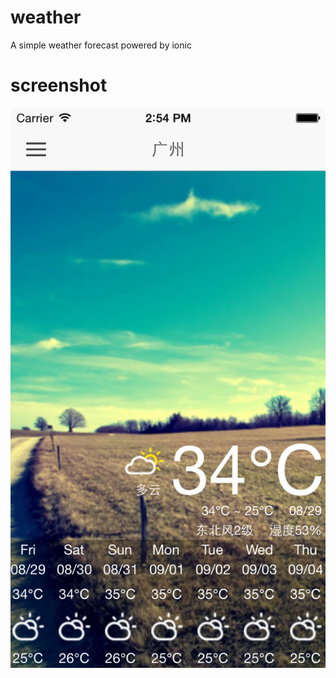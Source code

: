 weather
=======

A simple weather forecast powered by ionic

screenshot
=======
![image](https://raw.githubusercontent.com/fengjian0106/weather/master/screenshot.png)
